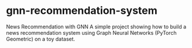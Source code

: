 # gnn-recommendation-system
News Recommendation with GNN A simple project showing how to build a news recommendation system using Graph Neural Networks (PyTorch Geometric) on a toy dataset.
